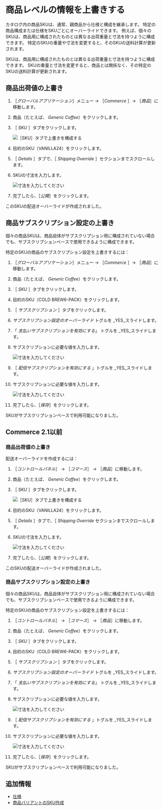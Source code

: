 # 商品レベルの情報を上書きする

カタログ内の商品SKUは、通常、親商品から仕様と構成を継承します。 特定の商品構成または仕様をSKUごとにオーバーライドできます。 例えば、個々のSKUは、商品用に構成されたものとは異なる出荷重量と寸法を持つように構成できます。 特定のSKUの重量や寸法を変更すると、そのSKUの送料計算が更新されます。

SKUは、商品用に構成されたものとは異なる出荷重量と寸法を持つように構成できます。 SKUの重量と寸法を変更すると、商品とは関係なく、その特定のSKUの送料計算が更新されます。

## 商品出荷値の上書き

1. ［_グローバルアプリケーション_］メニュー &rarr; ［_Commerce_ ］&rarr; ［_商品_］に移動します。
1. 商品（たとえば、 _Generic Coffee_）をクリックします。
1. ［ _SKU_ ］タブをクリックします。

    ![［SKU］タブで上書きを構成する](./overriding-product-level-information/images/01.png)

1. 目的のSKU（VANILLA24）をクリックします。
1. ［ _Details_ ］タブで、［ _Shipping Override_ ］セクションまでスクロールします。
1. SKUの寸法を入力します。

    ![寸法を入力してください](./overriding-product-level-information/images/02.png)

1. 完了したら、［_公開_］をクリックします。

このSKUの配送オーバーライドが作成されました。

## 商品サブスクリプション設定の上書き

個々の商品SKUは、商品自体がサブスクリプション用に構成されていない場合でも、サブスクリプションベースで使用できるように構成できます。

特定のSKUの商品のサブスクリプション設定を上書きするには：

1. ［_グローバルアプリケーション_］メニュー &rarr; ［_Commerce_ ］&rarr; ［_商品_］に移動します。
1. 商品（たとえば、 _Generic Coffee_）をクリックします。
1. ［ _SKU_ ］タブをクリックします。
1. 目的のSKU（COLD BREW6-PACK）をクリックします。
1. ［ _サブスクリプション_ ］タブをクリックします。
1. _サブスクリプション設定のオーバーライド_ トグルを _YES_スライドします。
1. 「 _支払いサブスクリプションを有効にする_」 トグルを _YES_スライドします。
1. サブスクリプションに必要な値を入力します。

    ![寸法を入力してください](./overriding-product-level-information/images/03.png)

1. ［ _配信サブスクリプションを有効にする_ 」トグルを _YES_スライドします。
1. サブスクリプションに必要な値を入力します。

    ![寸法を入力してください](./overriding-product-level-information/images/04.png)

1. 完了したら、［_保存_］をクリックします。

SKUがサブスクリプションベースで利用可能になりました。

## Commerce 2.1以前

### 商品出荷値の上書き

配送オーバーライドを作成するには：

1. ［_コントロールパネル_］ → ［_コマース_］ → ［_商品_］に移動します。
1. 商品（たとえば、 _Generic Coffee_）をクリックします。
1. ［ _SKU_ ］タブをクリックします。

    ![［SKU］タブで上書きを構成する](./overriding-product-level-information/images/01.png)

1. 目的のSKU（VANILLA24）をクリックします。
1. ［ _Details_ ］タブで、［ _Shipping Override_ セクションまでスクロールします。
1. SKUの寸法を入力します。

    ![寸法を入力してください](./overriding-product-level-information/images/02.png)

1. 完了したら、［_公開_］をクリックします。

このSKUの配送オーバーライドが作成されました。

### 商品サブスクリプション設定の上書き

個々の商品SKUは、商品自体がサブスクリプション用に構成されていない場合でも、サブスクリプションベースで使用できるように構成できます。

特定のSKUの商品のサブスクリプション設定を上書きするには：

1. ［_コントロールパネル_］ → ［_コマース_］ → ［_商品_］に移動します。
1. 商品（たとえば、 _Generic Coffee_）をクリックします。
1. ［ _SKU_ ］タブをクリックします。
1. 目的のSKU（COLD BREW6-PACK）をクリックします。
1. ［ _サブスクリプション_ ］タブをクリックします。
1. _サブスクリプション設定のオーバーライド_ トグルを _YES_スライドします。
1. 「 _支払いサブスクリプションを有効にする_」 トグルを _YES_スライドします。
1. サブスクリプションに必要な値を入力します。

    ![寸法を入力してください](./overriding-product-level-information/images/03.png)

1. ［ _配信サブスクリプションを有効にする_ 」トグルを _YES_スライドします。
1. サブスクリプションに必要な値を入力します。

    ![寸法を入力してください](./overriding-product-level-information/images/04.png)

1. 完了したら、［_保存_］をクリックします。

SKUがサブスクリプションベースで利用可能になりました。

## 追加情報

* [仕様](./specifications.md)
* [商品バリアントのSKU作成](./creating-skus-for-product-variants.md)
